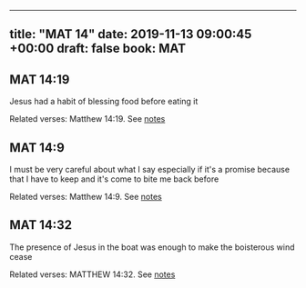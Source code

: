
---
title: "MAT 14"
date: 2019-11-13 09:00:45 +00:00
draft: false
book: MAT
---

## MAT 14:19

Jesus had a habit of blessing food before eating it

Related verses: Matthew 14:19. See [notes](https://my.bible.com/notes/3296552195562660169)


## MAT 14:9

I must be very careful about what I say especially if it's a promise because that I have to keep and it's come to bite me back before

Related verses: Matthew 14:9. See [notes](https://my.bible.com/notes/3296547553516708155)


## MAT 14:32

The presence of Jesus in the boat was enough to make the boisterous wind cease

Related verses: MATTHEW 14:32. See [notes](https://my.bible.com/notes/2838552854942966583)

